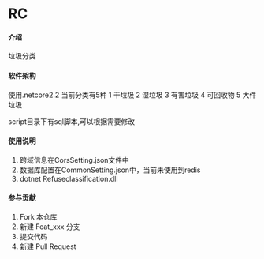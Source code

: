 # RC

#### 介绍
垃圾分类

#### 软件架构
使用.netcore2.2
当前分类有5种
1	干垃圾
2	湿垃圾
3	有害垃圾
4	可回收物
5	大件垃圾

script目录下有sql脚本,可以根据需要修改

#### 使用说明

1. 跨域信息在CorsSetting.json文件中
2. 数据库配置在CommonSetting.json中，当前未使用到redis
3. dotnet Refuseclassification.dll

#### 参与贡献

1. Fork 本仓库
2. 新建 Feat_xxx 分支
3. 提交代码
4. 新建 Pull Request
